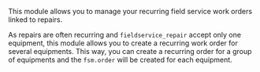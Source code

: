 This module allows you to manage your recurring field service work
orders linked to repairs.

As repairs are often recurring and `fieldservice_repair` accept only one
equipment, this module allows you to create a recurring work order for several
equipments. This way, you can create a recurring order for a group of equipments
and the `fsm.order` will be created for each equipment.

